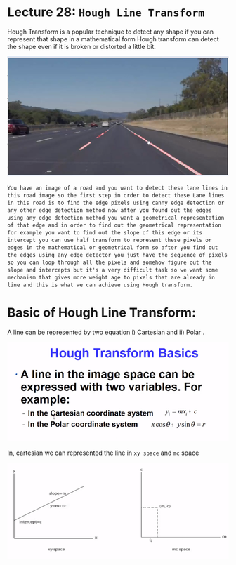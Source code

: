 
# Lecture 28: `Hough Line Transform`

Hough Transform is a popular technique to detect any shape if you can represent that shape in a mathematical form Hough transform can detect the shape even if it is broken or distorted a little bit.


![Alt text](image-6.png)

`You have an image of a road and you want to detect these lane lines in this road image so the first step in order to detect these Lane lines in this road is to find the edge pixels using canny edge detection or any other edge detection method now after you found out the edges using any edge detection method you want a geometrical representation of that edge and in order to find out the geometrical representation for example you want to find out the slope of this edge or its intercept you can use half transform to represent these pixels or edges in the mathematical or geometrical form so after you find out the edges using any edge detector you just have the sequence of pixels so you can loop through all the pixels and somehow figure out the slope and intercepts but it's a very difficult task so we want some mechanism that gives more weight age to pixels that are already in line and this is what we can achieve using Hough transform.`

# Basic of Hough Line Transform:

A line can be represented by two equation i) Cartesian and ii) Polar . 

![Alt text](image-5.png)


In, cartesian we can represented the line in `xy space` and `mc` space

![Alt text](image-7.png)


